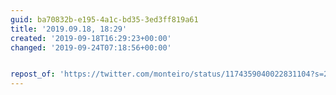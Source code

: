 ```yaml
---
guid: ba70832b-e195-4a1c-bd35-3ed3ff819a61
title: '2019.09.18, 18:29'
created: '2019-09-18T16:29:23+00:00'
changed: '2019-09-24T07:18:56+00:00'


repost_of: 'https://twitter.com/monteiro/status/1174359040022831104?s=20'
---
```


